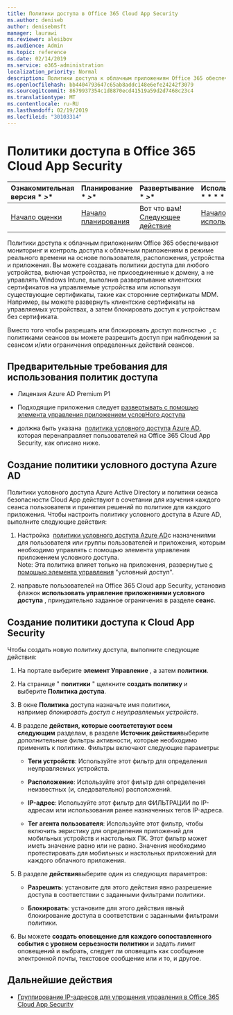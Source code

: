 ```yaml
---
title: Политики доступа в Office 365 Cloud App Security
ms.author: deniseb
author: denisebmsft
manager: laurawi
ms.reviewer: alesibov
ms.audience: Admin
ms.topic: reference
ms.date: 02/14/2019
ms.service: o365-administration
localization_priority: Normal
description: Политики доступа к облачным приложениям Office 365 обеспечивают мониторинг и контроль доступа к облачным приложениям в режиме реального времени на основе пользователя, расположения, устройства и приложения. Вы можете создавать политики доступа для любого устройства, включая устройства, не присоединенные к домену, а не управлять Windows Intune, выполнив развертывание клиентских сертификатов на управляемые устройства или используя существующие сертификаты, такие как сторонние сертификаты MDM. Например, вы можете развернуть клиентские сертификаты на управляемых устройствах, а затем блокировать доступ к устройствам без сертификата.
ms.openlocfilehash: bb4404793647c65ab8addc148e6efe24242f3079
ms.sourcegitcommit: 8679937354c1d8870ecd41519a59d2d7468c23c4
ms.translationtype: MT
ms.contentlocale: ru-RU
ms.lasthandoff: 02/19/2019
ms.locfileid: "30103314"
---
```

# <a name="access-policies-in-office-365-cloud-app-security"></a>Политики доступа в Office 365 Cloud App Security

|Ознакомительная версия * *\>**|Планирование * *\>**|Развертывание * *\>**|Использование * * * *|
|:-----|:-----|:-----|:-----|
|[Начало оценки](office-365-cas-overview.md) <br/> |[Начало планирования](get-ready-for-office-365-cas.md) <br/> |Вот что вам!  <br/> [Следующее действие](group-your-ip-addresses-in-ocas.md) <br/> |[Начало использования](utilization-activities-for-ocas.md) <br/> |

Политики доступа к облачным приложениям Office 365 обеспечивают мониторинг и контроль доступа к облачным приложениям в режиме реального времени на основе пользователя, расположения, устройства и приложения. Вы можете создавать политики доступа для любого устройства, включая устройства, не присоединенные к домену, а не управлять Windows Intune, выполнив развертывание клиентских сертификатов на управляемые устройства или используя существующие сертификаты, такие как сторонние сертификаты MDM. Например, вы можете развернуть клиентские сертификаты на управляемых устройствах, а затем блокировать доступ к устройствам без сертификата.

Вместо того чтобы разрешать или блокировать доступ полностью [](ocas-session-policies.md) , с политиками сеансов вы можете разрешить доступ при наблюдении за сеансом и/или ограничения определенных действий сеансов.

## <a name="prerequisites-to-using-access-policies"></a>Предварительные требования для использования политик доступа

- Лицензия Azure AD Premium P1

- Подходящие приложения следует [развертывать с помощью элемента управления приложением условНого доступа](https://docs.microsoft.com/en-us/cloud-app-security/proxy-deployment-aad)

- должна быть указана  [политика условного доступа Azure AD](https://docs.microsoft.com/azure/active-directory/active-directory-conditional-access-azure-portal), которая перенаправляет пользователей на Office 365 Cloud App Security, как описано ниже.

## <a name="create-an-azure-ad-conditional-access-policy"></a>Создание политики условного доступа Azure AD

Политики условного доступа Azure Active Directory и политики сеанса безопасности Cloud App действуют в сочетании для изучения каждого сеанса пользователя и принятия решений по политике для каждого приложения. Чтобы настроить политику условного доступа в Azure AD, выполните следующие действия:

1. Настройка  [политики условного доступа Azure AD](https://docs.microsoft.com/azure/active-directory/active-directory-conditional-access-azure-portal)с назначениями для пользователя или группы пользователей и приложения, которым необходимо управлять с помощью элемента управления приложением условного доступа.<br>Note: Эта политика влияет только на приложения, развернутые [с помощью элемента управления](https://docs.microsoft.com/cloud-app-security/proxy-deployment-aad) "условный доступ".

2. направьте пользователей на Office 365 Cloud app Security, установив флажок **использовать управление приложениями условного доступа** , принудительно заданное ограничения в разделе **сеанс**.

## <a name="create-a-cloud-app-security-access-policy"></a>Создание политики доступа к Cloud App Security

Чтобы создать новую политику доступа, выполните следующие действия:

1. На портале выберите **элемент Управление** , а затем **политики**.

2. На странице " **политики** " щелкните **создать политику** и выберите **Политика доступа**.

3. В окне **Политика** доступа назначьте имя политики, например *блокировать доступ с неуправляемых устройств*.

4. В разделе **действия, которые соответствуют всем следующим** разделам, в разделе **Источник действия**выберите дополнительные фильтры активности, которые необходимо применить к политике. Фильтры включают следующие параметры:
    
    - **Теги устройств**: Используйте этот фильтр для определения неуправляемых устройств.
    
    - **Расположение**: Используйте этот фильтр для определения неизвестных (и, следовательно) расположений.
    
    - **IP-адрес**: Используйте этот фильтр для ФИЛЬТРАЦИИ по IP-адресам или использования ранее назначенных тегов IP-адреса.
    
    - **Тег агента пользователя**: Используйте этот фильтр, чтобы включить эвристику для определения приложений для мобильных устройств и настольных ПК. Этот фильтр может иметь значение равно или не равно. Значения необходимо протестировать для мобильных и настольных приложений для каждого облачного приложения.

5. В разделе **действия**выберите один из следующих параметров:
    
    - **Разрешить**: установите для этого действия явно разрешение доступа в соответствии с заданными фильтрами политики.
    
    - **Блокировать**: установите для этого действия явный блокирование доступа в соответствии с заданными фильтрами политики.

6. Вы можете **создать оповещение для каждого сопоставленного события с уровнем серьезности политики** и задать лимит оповещений и выбрать, следует ли оповещать как сообщение электронной почты, текстовое сообщение или и то, и другое.

## <a name="next-steps"></a>Дальнейшие действия

- [Группирование IP-адресов для упрощения управления в Office 365 Cloud App Security](group-your-ip-addresses-in-ocas.md)